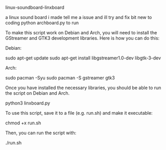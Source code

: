  linux-soundboard-linxboard







 a linux sound board i made tell me a issue and ill try and fix bit new to coding
 python archboard.py to run 

To make this script work on Debian and Arch, you will need to install the GStreamer and GTK3 development libraries. Here is how you can do this:

Debian:

sudo apt-get update
sudo apt-get install libgstreamer1.0-dev libgtk-3-dev

Arch:

sudo pacman -Syu
sudo pacman -S gstreamer gtk3

Once you have installed the necessary libraries, you should be able to run the script on Debian and Arch.

python3 linxboard.py

To use this script, save it to a file (e.g. run.sh) and make it executable:

chmod +x run.sh

Then, you can run the script with:

./run.sh





